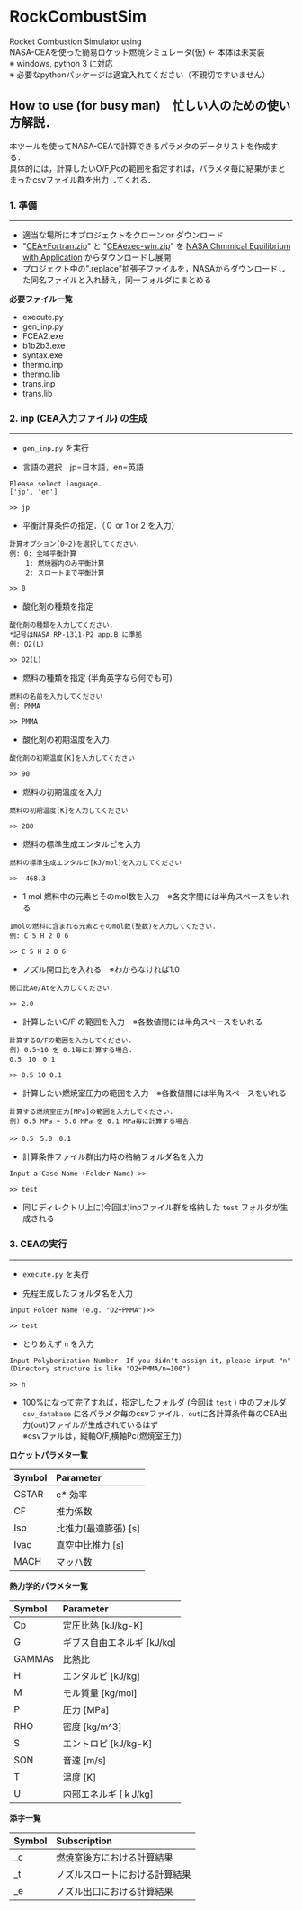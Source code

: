 # RockCombustSim
Rocket Combustion Simulator using  
NASA-CEAを使った簡易ロケット燃焼シミュレータ(仮) ← 本体は未実装  
※ windows, python 3 に対応  
※ 必要なpythonパッケージは適宜入れてください（不親切ですいません）

## How to use  (for busy man)　忙しい人のための使い方解説．  
本ツールを使ってNASA-CEAで計算できるパラメタのデータリストを作成する．  
具体的には，計算したいO/F,Pcの範囲を指定すれば，パラメタ毎に結果がまとまったcsvファイル群を出力してくれる．

### 1. 準備
___
* 適当な場所に本プロジェクトをクローン or ダウンロード
* "[CEA+Fortran.zip](https://www.grc.nasa.gov/WWW/CEAWeb/CEA+Fortran.zip)" と "[CEAexec-win.zip](https://www.grc.nasa.gov/WWW/CEAWeb/CEAexec-win.zip)" を [NASA Chmmical Equilibrium with Application](https://www.grc.nasa.gov/WWW/CEAWeb/ceaguiDownload-win.htm) からダウンロードし展開
* プロジェクト中の".replace"拡張子ファイルを，NASAからダウンロードした同名ファイルと入れ替え，同一フォルダにまとめる

**必要ファイル一覧**   
* execute.py
* gen_inp.py
* FCEA2.exe
* b1b2b3.exe
* syntax.exe
* thermo.inp
* thermo.lib
* trans.inp
* trans.lib

### 2. inp (CEA入力ファイル) の生成
___
* `gen_inp.py` を実行

* 言語の選択　jp=日本語，en=英語
~~~
Please select language.
['jp', 'en']

>> jp
~~~

* 平衡計算条件の指定．（０ or 1 or 2 を入力）
~~~
計算オプション(0~2)を選択してください．
例: 0: 全域平衡計算
    1: 燃焼器内のみ平衡計算
    2: スロートまで平衡計算

>> 0
~~~

* 酸化剤の種類を指定
~~~
酸化剤の種類を入力してください.
*記号はNASA RP-1311-P2 app.B に準拠
例: O2(L)

>> O2(L)
~~~

* 燃料の種類を指定 (半角英字なら何でも可)
~~~
燃料の名前を入力してください
例: PMMA

>> PMMA
~~~

* 酸化剤の初期温度を入力
~~~
酸化剤の初期温度[K]を入力してください

>> 90
~~~

* 燃料の初期温度を入力
~~~
燃料の初期温度[K]を入力してください

>> 280
~~~

* 燃料の標準生成エンタルピを入力
~~~
燃料の標準生成エンタルピ[kJ/mol]を入力してください

>> -468.3
~~~

* 1 mol 燃料中の元素とそのmol数を入力　※各文字間には半角スペースをいれる
~~~
1molの燃料に含まれる元素とそのmol数(整数)を入力してください.
例: C 5 H 2 O 6

>> C 5 H 2 O 6
~~~

* ノズル開口比を入れる　※わからなければ1.0
~~~
開口比Ae/Atを入力してください.

>> 2.0
~~~

* 計算したいO/F の範囲を入力　※各数値間には半角スペースをいれる
~~~
計算するO/Fの範囲を入力してください.
例) 0.5~10 を 0.1毎に計算する場合.
0.5　10　0.1

>> 0.5 10 0.1
~~~

* 計算したい燃焼室圧力の範囲を入力　※各数値間には半角スペースをいれる
~~~
計算する燃焼室圧力[MPa]の範囲を入力してください.
例) 0.5 MPa ~ 5.0 MPa を 0.1 MPa毎に計算する場合.

>> 0.5　5.0　0.1
~~~

* 計算条件ファイル群出力時の格納フォルダ名を入力
~~~
Input a Case Name (Folder Name) >>

>> test
~~~

* 同じディレクトリ上に(今回は)inpファイル群を格納した `test` フォルダが生成される

### 3. CEAの実行
___
* `execute.py` を実行

* 先程生成したフォルダ名を入力
~~~
Input Folder Name (e.g. "O2+PMMA")>>

>> test
~~~

* とりあえず `n` を入力
~~~
Input Polyberization Number. If you didn't assign it, please input "n"
(Directory structure is like "O2+PMMA/n=100")

>> n
~~~

* 100%になって完了すれば，指定したフォルダ (今回は `test` ) 中のフォルダ `csv_database` に各パラメタ毎のcsvファイル，`out`に各計算条件毎のCEA出力(out)ファイルが生成されているはず  
※csvファルは，縦軸O/F,横軸Pc(燃焼室圧力)
  

  
**ロケットパラメタ一覧**

| Symbol | Parameter |
|:---|:---|
|CSTAR |c* 効率 |
|CF |推力係数 |
|Isp |比推力(最適膨張) [s] |
|Ivac |真空中比推力 [s] |
|MACH |マッハ数 |  
  
**熱力学的パラメタ一覧**

| Symbol | Parameter |
|:---|:---|
|Cp |定圧比熱 [kJ/kg-K] |
|G |ギブス自由エネルギ [kJ/kg] |
|GAMMAs |比熱比 |
|H |エンタルピ [kJ/kg] |
|M |モル質量 [kg/mol] |
|P |圧力 [MPa] |
|RHO |密度 [kg/m^3] |
|S |エントロピ [kJ/kg-K] |
|SON |音速 [m/s] |
|T |温度 [K] |
|U |内部エネルギ [ｋJ/kg] |

**添字一覧**

| Symbol | Subscription |
|:---|:---|
|_c |燃焼室後方における計算結果 |
|_t |ノズルスロートにおける計算結果 |
|_e |ノズル出口における計算結果 |
